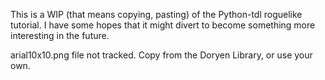  This is a WIP (that means copying, pasting) of the Python-tdl roguelike 
tutorial. I have some hopes that it might  divert  to  become  something
more interesting in the future.

arial10x10.png file not tracked. Copy from the  Doryen  Library,  or use
your own.
